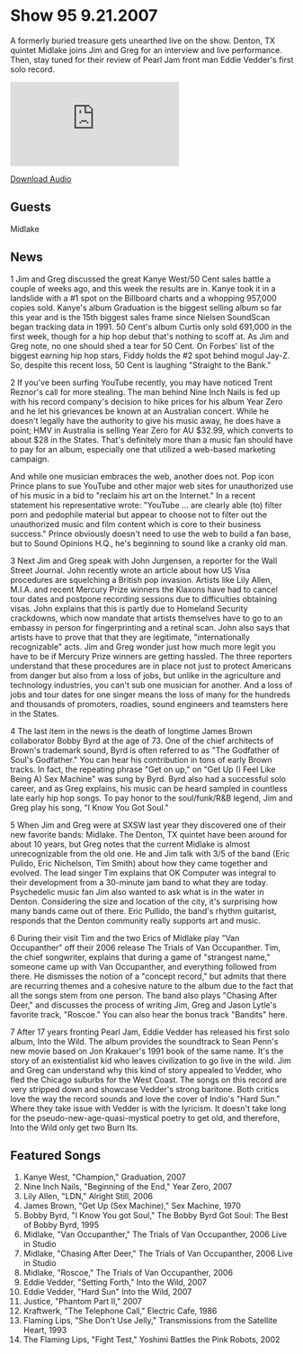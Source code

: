 # Show 95 9.21.2007
A formerly buried treasure gets unearthed live on the show. Denton, TX quintet Midlake joins Jim and Greg for an interview and live performance. Then, stay tuned for their review of Pearl Jam front man Eddie Vedder's first solo record.

![main image](http://www.soundopinions.org/images/midlake/x.php)

[Download Audio](http://audio.soundopinions.org/streams/2007/09/so_20070921.m3u)

## Guests
Midlake 

## News
1 Jim and Greg discussed the great Kanye West/50 Cent sales battle a couple of weeks ago, and this week the results are in. Kanye took it in a landslide with a #1 spot on the Billboard charts and a whopping 957,000 copies sold. Kanye's album Graduation is the biggest selling album so far this year and is the 15th biggest sales frame since Nielsen SoundScan began tracking data in 1991. 50 Cent's album Curtis only sold 691,000 in the first week, though for a hip hop debut that's nothing to scoff at. As Jim and Greg note, no one should shed a tear for 50 Cent. On Forbes' list of the biggest earning hip hop stars, Fiddy holds the #2 spot behind mogul Jay-Z. So, despite this recent loss, 50 Cent is laughing "Straight to the Bank."

2 If you've been surfing YouTube recently, you may have noticed Trent Reznor's call for more stealing. The man behind Nine Inch Nails is fed up with his record company's decision to hike prices for his album Year Zero and he let his grievances be known at an Australian concert. While he doesn't legally have the authority to give his music away, he does have a point; HMV in Australia is selling Year Zero for AU $32.99, which converts to about $28 in the States. That's definitely more than a music fan should have to pay for an album, especially one that utilized a web-based marketing campaign.

And while one musician embraces the web, another does not. Pop icon Prince plans to sue YouTube and other major web sites for unauthorized use of his music in a bid to "reclaim his art on the Internet." In a recent statement his representative wrote: "YouTube ... are clearly able (to) filter porn and pedophile material but appear to choose not to filter out the unauthorized music and film content which is core to their business success." Prince obviously doesn't need to use the web to build a fan base, but to Sound Opinions H.Q., he's beginning to sound like a cranky old man.

3 Next Jim and Greg speak with John Jurgensen, a reporter for the Wall Street Journal. John recently wrote an article about how US Visa procedures are squelching a British pop invasion. Artists like Lily Allen, M.I.A. and recent Mercury Prize winners the Klaxons have had to cancel tour dates and postpone recording sessions due to difficulties obtaining visas. John explains that this is partly due to Homeland Security crackdowns, which now mandate that artists themselves have to go to an embassy in person for fingerprinting and a retinal scan. John also says that artists have to prove that that they are legitimate, "internationally recognizable" acts. Jim and Greg wonder just how much more legit you have to be if Mercury Prize winners are getting hassled. The three reporters understand that these procedures are in place not just to protect Americans from danger but also from a loss of jobs, but unlike in the agriculture and technology industries, you can't sub one musician for another. And a loss of jobs and tour dates for one singer means the loss of many for the hundreds and thousands of promoters, roadies, sound engineers and teamsters here in the States.

4 The last item in the news is the death of longtime James Brown collaborator Bobby Byrd at the age of 73. One of the chief architects of Brown's trademark sound, Byrd is often referred to as "The Godfather of Soul's Godfather." You can hear his contribution in tons of early Brown tracks. In fact, the repeating phrase "Get on up," on "Get Up (I Feel Like Being A) Sex Machine" was sung by Byrd. Byrd also had a successful solo career, and as Greg explains, his music can be heard sampled in countless late early hip hop songs. To pay honor to the soul/funk/R&B legend, Jim and Greg play his song, "I Know You Got Soul."

5 When Jim and Greg were at SXSW last year they discovered one of their new favorite bands: Midlake. The Denton, TX quintet have been around for about 10 years, but Greg notes that the current Midlake is almost unrecognizable from the old one. He and Jim talk with 3/5 of the band (Eric Pulido, Eric Nichelson, Tim Smith) about how they came together and evolved. The lead singer Tim explains that OK Computer was integral to their development from a 30-minute jam band to what they are today. Psychedelic music fan Jim also wanted to ask what is in the water in Denton. Considering the size and location of the city, it's surprising how many bands came out of there. Eric Pullido, the band's rhythm guitarist, responds that the Denton community really supports art and music.

6 During their visit Tim and the two Erics of Midlake play "Van Occupanther" off their 2006 release The Trials of Van Occupanther. Tim, the chief songwriter, explains that during a game of "strangest name," someone came up with Van Occupanther, and everything followed from there. He dismisses the notion of a "concept record," but admits that there are recurring themes and a cohesive nature to the album due to the fact that all the songs stem from one person. The band also plays "Chasing After Deer," and discusses the process of writing Jim, Greg and Jason Lytle's favorite track, "Roscoe." You can also hear the bonus track "Bandits" here.

7 After 17 years fronting Pearl Jam, Eddie Vedder has released his first solo album, Into the Wild. The album provides the soundtrack to Sean Penn's new movie based on Jon Krakauer's 1991 book of the same name. It's the story of an existentialist kid who leaves civilization to go live in the wild. Jim and Greg can understand why this kind of story appealed to Vedder, who fled the Chicago suburbs for the West Coast. The songs on this record are very stripped down and showcase Vedder's strong baritone. Both critics love the way the record sounds and love the cover of Indio's "Hard Sun." Where they take issue with Vedder is with the lyricism. It doesn't take long for the pseudo-new-age-quasi-mystical poetry to get old, and therefore, Into the Wild only get two Burn Its.



## Featured Songs
1. Kanye West, "Champion," Graduation, 2007
2. Nine Inch Nails, "Beginning of the End," Year Zero, 2007
3. Lily Allen, "LDN," Alright Still, 2006
4. James Brown, "Get Up (Sex Machine)," Sex Machine, 1970
5. Bobby Byrd, "I Know You got Soul," The Bobby Byrd Got Soul: The Best of Bobby Byrd, 1995
6. Midlake, "Van Occupanther," The Trials of Van Occupanther, 2006 Live in Studio
7. Midlake, "Chasing After Deer," The Trials of Van Occupanther, 2006 Live in Studio
8. Midlake, "Roscoe," The Trials of Van Occupanther, 2006
9. Eddie Vedder, "Setting Forth," Into the Wild, 2007
10. Eddie Vedder, "Hard Sun" Into the Wild, 2007
11. Justice, "Phantom Part II," 2007
12. Kraftwerk, "The Telephone Call," Electric Cafe, 1986
13. Flaming Lips, "She Don't Use Jelly," Transmissions from the Satellite Heart, 1993
14. The Flaming Lips, "Fight Test," Yoshimi Battles the Pink Robots, 2002

